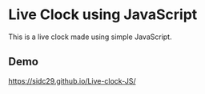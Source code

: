
# Live Clock using JavaScript

This is a live clock made using simple JavaScript. 


## Demo

https://sidc29.github.io/Live-clock-JS/

